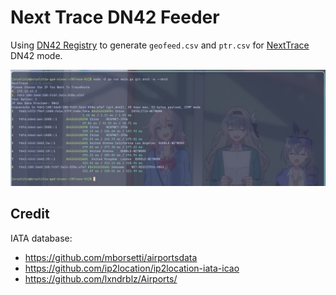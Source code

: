 # Next Trace DN42 Feeder

Using [DN42 Registry](https://git.dn42.dev/dn42/registry) to generate `geofeed.csv` and `ptr.csv` for [NextTrace](https://github.com/nxtrace/NTrace-core) DN42 mode.

![alt text](image-1.png)

## Credit

IATA database:

- <https://github.com/mborsetti/airportsdata>
- <https://github.com/ip2location/ip2location-iata-icao>
- <https://github.com/lxndrblz/Airports/>

